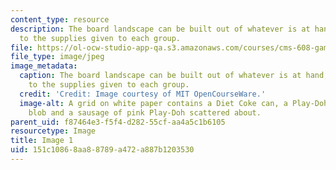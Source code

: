 ```yaml
---
content_type: resource
description: The board landscape can be built out of whatever is at hand, in addition
  to the supplies given to each group.
file: https://ol-ocw-studio-app-qa.s3.amazonaws.com/courses/cms-608-game-design-spring-2008/151c10868aa88789a472a887b1203530_01.jpg
file_type: image/jpeg
image_metadata:
  caption: The board landscape can be built out of whatever is at hand, in addition
    to the supplies given to each group.
  credit: 'Credit: Image courtesy of MIT OpenCourseWare.'
  image-alt: A grid on white paper contains a Diet Coke can, a Play-Doh tub, a large
    blob and a sausage of pink Play-Doh scattered about.
parent_uid: f87464e3-f5f4-d282-55cf-aa4a5c1b6105
resourcetype: Image
title: Image 1
uid: 151c1086-8aa8-8789-a472-a887b1203530
---
```

